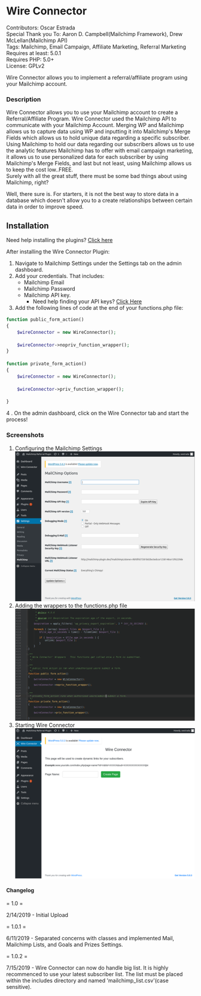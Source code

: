 # Wire Connector

Contributors: Oscar Estrada<br>
Special Thank you To: Aaron D. Campbell(Mailchimp Framework), Drew McLellan(Mailchimp API) <br>
Tags: Mailchimp, Email Campaign, Affiliate Marketing, Referral Marketing<br>
Requires at least: 5.0.1<br>
Requires PHP: 5.0+<br>
License: GPLv2<br>

Wire Connector allows you to implement a referral/affiliate program using your Mailchimp account.

### Description

Wire Connector allows you to use your Mailchimp account to create a Referral/Affiliate Program. Wire Connector used the Mailchimp API to communicate with your Mailchimp Account. Merging WP and Mailchimp allows us to capture data using WP and inputting it into Mailchimp\'s Merge Fields which allows us to hold unique data regarding a specific subscriber. Using Mailchimp to hold our data regarding our subscribers allows us to use the analytic features Mailchimp has to offer with email campaign marketing, it allows us to use personalized data for each subscriber by using Mailchimp\'s Merge Fields, and last but not least, using Mailchimp allows us to keep the cost low..FREE.<br>
Surely with all the great stuff, there must be some bad things about using Mailchimp, right?<br>

Well, there sure is. For starters, it is not the best way to store data in a database which doesn\'t allow you to a create relationships between certain data in order to improve speed.

## Installation

Need help installing the plugins? [Click here](https://codex.wordpress.org/Managing_Plugins)

After installing the Wire Connector Plugin:
1. Navigate to Mailchimp Settings under the Settings tab on the admin dashboard.
2. Add your credentials. That includes:
    * Mailchimp Email
    * Mailchimp Password
    * Mailchimp API key.
        * Need help finding your API keys? [Click Here](https://mailchimp.com/help/about-api-keys/#Find_or_Generate_Your_API_Key)
3. Add the following lines of code at the end of your functions.php file:

```php
function public_form_action()
{
    $wireConnector = new WireConnector();

    $wireConnector->nopriv_function_wrapper();
}

function private_form_action()
{
    $wireConnector = new WireConnector();

    $wireConnector->priv_function_wrapper();

}

```
4 . On the admin dashboard, click on the Wire Connector tab and start the process!


### Screenshots
1. Configuring the Mailchimp Settings
![Mailchimp Settings](screenshots/mailchimp_settings.png)
2. Adding the wrappers to the functions.php file
![Including wrappers in functions.php](screenshots/functions.png)
3. Starting Wire Connector
![Start Wire Connector](screenshots/start_wire_connector.png)

#### Changelog

= 1.0 =

2/14/2019 - Initial Upload

= 1.0.1 =

6/11/2019 - Separated concerns with classes and implemented Mail, Mailchimp Lists, and Goals and Prizes Settings.

= 1.0.2 =

7/15/2019 - Wire Connector can now do handle big list. It is highly recommenced to use your latest subscriber list. The list must be placed within the includes directory and named 'mailchimp_list.csv'(case sensitive).